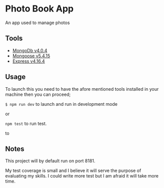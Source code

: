 # Photo Book App
An app used to manage photos 

## Tools 
- [MongoDb v4.0.4]()
- [Mongoose v5.4.15]()
- [Express v4.16.4]()

## Usage
To launch this you need to have the afore mentioned tools installed in your machine then you can proceed;

`$ npm run dev` to launch and run in development mode

or

`npm test` to run test.

to 

## Notes
This project will by default run on port 8181. 

My test coverage is small and I believe it will serve the purpose of evaluating my skills. I could write more test but I am afraid it will take more time.

